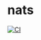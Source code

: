 # nats
[![CI](https://github.com/g41797/nats/actions/workflows/ci.yml/badge.svg)](https://github.com/g41797/nats/actions/workflows/ci.yml)
